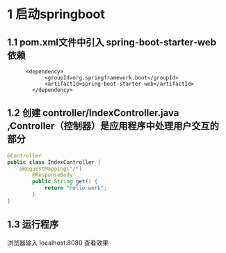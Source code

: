 # 1 启动springboot

## 1.1 pom.xml文件中引入 spring-boot-starter-web 依赖
```
      <dependency>
            <groupId>org.springframework.boot</groupId>
            <artifactId>spring-boot-starter-web</artifactId>
        </dependency>
```

## 1.2 创建 controller/IndexController.java ,Controller（控制器）是应用程序中处理用户交互的部分
```java
@Controller
public class IndexController {
    @RequestMapping("/")
        @ResponseBody
        public String get() {
            return "hello work";
        }
}
```
## 1.3 运行程序
浏览器输入 localhost:8080 查看效果